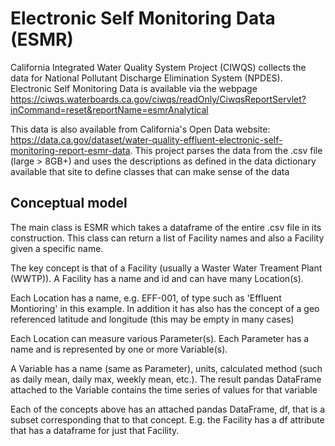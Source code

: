 # Electronic Self Monitoring Data (ESMR)

California Integrated Water Quality System Project (CIWQS) collects the data for National Pollutant Discharge Elimination System (NPDES). Electronic Self Monitoring Data is available via the webpage https://ciwqs.waterboards.ca.gov/ciwqs/readOnly/CiwqsReportServlet?inCommand=reset&reportName=esmrAnalytical

This data is also available from California's Open Data website: https://data.ca.gov/dataset/water-quality-effluent-electronic-self-monitoring-report-esmr-data. This project parses the data from the .csv file (large > 8GB+) and uses the descriptions as defined in the data dictionary available that site to define classes that can make sense of the data

## Conceptual model

The main class is ESMR which takes a dataframe of the entire .csv file in its construction. This class can return a list of Facility names and also a Facility given a specific name.

The key concept is that of a Facility (usually a Waster Water Treament Plant (WWTP)). A Facility has a name and id and can have many Location(s).

Each Location has a name, e.g. EFF-001, of type such as 'Effluent Montioring' in this example. In addition it has also has the concept of a geo referenced latitude and longitude (this may be empty in many cases)

Each Location can measure various Parameter(s). Each Parameter has a name and is represented by one or more Variable(s).

A Variable has a name (same as Parameter), units, calculated method (such as daily mean, daily max, weekly mean, etc.). The result pandas DataFrame attached to the Variable contains the time series of values for that variable

Each of the concepts above has an attached pandas DataFrame, df, that is a subset corresponding that to that concept. E.g. the Facility has a df attribute that has a dataframe for just that Facility.

